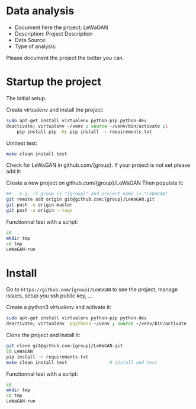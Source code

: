 # Data analysis
- Document here the project: LeWaGAN
- Description: Project Description
- Data Source:
- Type of analysis:

Please document the project the better you can.

# Startup the project

The initial setup.

Create virtualenv and install the project:
```bash
sudo apt-get install virtualenv python-pip python-dev
deactivate; virtualenv ~/venv ; source ~/venv/bin/activate ;\
    pip install pip -U; pip install -r requirements.txt
```

Unittest test:
```bash
make clean install test
```

Check for LeWaGAN in github.com/{group}. If your project is not set please add it:

Create a new project on github.com/{group}/LeWaGAN
Then populate it:

```bash
##   e.g. if group is "{group}" and project_name is "LeWaGAN"
git remote add origin git@github.com:{group}/LeWaGAN.git
git push -u origin master
git push -u origin --tags
```

Functionnal test with a script:

```bash
cd
mkdir tmp
cd tmp
LeWaGAN-run
```

# Install

Go to `https://github.com/{group}/LeWaGAN` to see the project, manage issues,
setup you ssh public key, ...

Create a python3 virtualenv and activate it:

```bash
sudo apt-get install virtualenv python-pip python-dev
deactivate; virtualenv -ppython3 ~/venv ; source ~/venv/bin/activate
```

Clone the project and install it:

```bash
git clone git@github.com:{group}/LeWaGAN.git
cd LeWaGAN
pip install -r requirements.txt
make clean install test                # install and test
```
Functionnal test with a script:

```bash
cd
mkdir tmp
cd tmp
LeWaGAN-run
```
